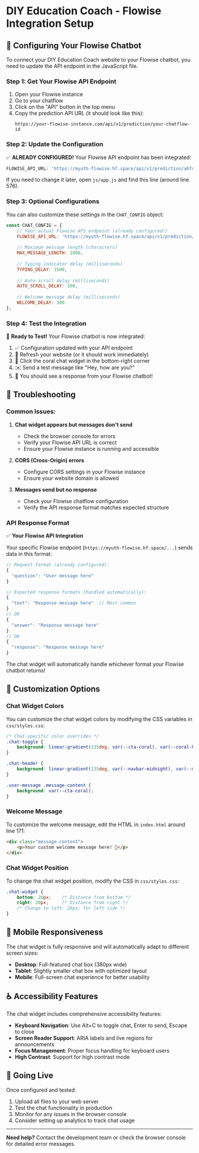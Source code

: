 # DIY Education Coach - Flowise Integration Setup

## 🔗 Configuring Your Flowise Chatbot

To connect your DIY Education Coach website to your Flowise chatbot, you need to update the API endpoint in the JavaScript file.

### Step 1: Get Your Flowise API Endpoint

1. Open your Flowise instance
2. Go to your chatflow
3. Click on the "API" button in the top menu
4. Copy the prediction API URL (it should look like this):
   ```
   https://your-flowise-instance.com/api/v1/prediction/your-chatflow-id
   ```

### Step 2: Update the Configuration

✅ **ALREADY CONFIGURED!** Your Flowise API endpoint has been integrated:

```javascript
FLOWISE_API_URL: 'https://myuth-flowise.hf.space/api/v1/prediction/a6fd24f4-d31f-4547-a912-949c42cdc349'
```

If you need to change it later, open `js/app.js` and find this line (around line 576).

### Step 3: Optional Configurations

You can also customize these settings in the `CHAT_CONFIG` object:

```javascript
const CHAT_CONFIG = {
    // Your actual Flowise API endpoint (already configured!)
    FLOWISE_API_URL: 'https://myuth-flowise.hf.space/api/v1/prediction/a6fd24f4-d31f-4547-a912-949c42cdc349',
    
    // Maximum message length (characters)
    MAX_MESSAGE_LENGTH: 1000,
    
    // Typing indicator delay (milliseconds)
    TYPING_DELAY: 1500,
    
    // Auto-scroll delay (milliseconds)
    AUTO_SCROLL_DELAY: 100,
    
    // Welcome message delay (milliseconds)
    WELCOME_DELAY: 500
};
```

### Step 4: Test the Integration

🚀 **Ready to Test!** Your Flowise chatbot is now integrated:

1. ✅ Configuration updated with your API endpoint
2. 🔄 Refresh your website (or it should work immediately)
3. 💬 Click the coral chat widget in the bottom-right corner
4. ✉️ Send a test message like "Hey, how are you?"
5. 🤖 You should see a response from your Flowise chatbot!

## 🔧 Troubleshooting

### Common Issues:

1. **Chat widget appears but messages don't send**
   - Check the browser console for errors
   - Verify your Flowise API URL is correct
   - Ensure your Flowise instance is running and accessible

2. **CORS (Cross-Origin) errors**
   - Configure CORS settings in your Flowise instance
   - Ensure your website domain is allowed

3. **Messages send but no response**
   - Check your Flowise chatflow configuration
   - Verify the API response format matches expected structure

### API Response Format

✅ **Your Flowise API Integration**

Your specific Flowise endpoint (`https://myuth-flowise.hf.space/...`) sends data in this format:

```javascript
// Request format (already configured):
{
  "question": "User message here"
}

// Expected response formats (handled automatically):
{
  "text": "Response message here"  // Most common
}
// OR
{
  "answer": "Response message here"
}
// OR
{
  "response": "Response message here"
}
```

The chat widget will automatically handle whichever format your Flowise chatbot returns!

## 🎨 Customization Options

### Chat Widget Colors

You can customize the chat widget colors by modifying the CSS variables in `css/styles.css`:

```css
/* Chat-specific color overrides */
.chat-toggle {
    background: linear-gradient(135deg, var(--cta-coral), var(--coral-hover));
}

.chat-header {
    background: linear-gradient(135deg, var(--navbar-midnight), var(--midnight-hover));
}

.user-message .message-content {
    background: var(--cta-coral);
}
```

### Welcome Message

To customize the welcome message, edit the HTML in `index.html` around line 171:

```html
<div class="message-content">
    <p>Your custom welcome message here! 👋</p>
</div>
```

### Chat Widget Position

To change the chat widget position, modify the CSS in `css/styles.css`:

```css
.chat-widget {
    bottom: 20px;    /* Distance from bottom */
    right: 20px;     /* Distance from right */
    /* Change to left: 20px; for left side */
}
```

## 📱 Mobile Responsiveness

The chat widget is fully responsive and will automatically adapt to different screen sizes:

- **Desktop**: Full-featured chat box (380px wide)
- **Tablet**: Slightly smaller chat box with optimized layout
- **Mobile**: Full-screen chat experience for better usability

## ♿ Accessibility Features

The chat widget includes comprehensive accessibility features:

- **Keyboard Navigation**: Use Alt+C to toggle chat, Enter to send, Escape to close
- **Screen Reader Support**: ARIA labels and live regions for announcements
- **Focus Management**: Proper focus handling for keyboard users
- **High Contrast**: Support for high contrast mode

## 🚀 Going Live

Once configured and tested:

1. Upload all files to your web server
2. Test the chat functionality in production
3. Monitor for any issues in the browser console
4. Consider setting up analytics to track chat usage

---

**Need help?** Contact the development team or check the browser console for detailed error messages.
